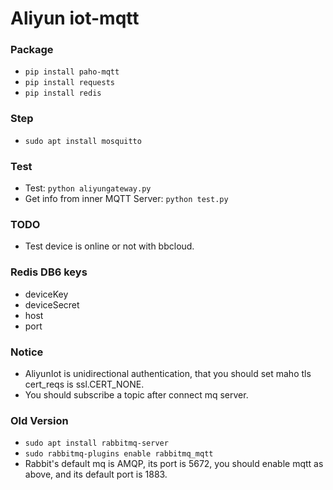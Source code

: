 # Aliyun iot-mqtt

### Package
- `pip install paho-mqtt`
- `pip install requests`
- `pip install redis`

### Step
- `sudo apt install mosquitto`

### Test
- Test: `python aliyungateway.py`
- Get info from inner MQTT Server: `python test.py`

### TODO
- Test device is online or not with bbcloud.

### Redis DB6 keys
- deviceKey
- deviceSecret
- host
- port

### Notice
- AliyunIot is unidirectional authentication, that you should set maho tls  cert_reqs is ssl.CERT_NONE.
- You should subscribe a topic after connect mq server.

### Old Version
- `sudo apt install rabbitmq-server`
- `sudo rabbitmq-plugins enable rabbitmq_mqtt`
- Rabbit's default mq is AMQP, its port is 5672, you should enable mqtt as above, and its default port is 1883.
